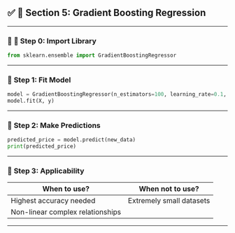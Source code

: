 ## ✅ **🔷 Section 5: Gradient Boosting Regression**

---

### 📝 **🔹 Step 0: Import Library**

```python
from sklearn.ensemble import GradientBoostingRegressor
```

---

### 🔹 **Step 1: Fit Model**

```python
model = GradientBoostingRegressor(n_estimators=100, learning_rate=0.1, random_state=0)
model.fit(X, y)
```

---

### 🔹 **Step 2: Make Predictions**

```python
predicted_price = model.predict(new_data)
print(predicted_price)
```

---

### 🔹 **Step 3: Applicability**

| **When to use?**                 | **When not to use?**     |
| -------------------------------- | ------------------------ |
| Highest accuracy needed          | Extremely small datasets |
| Non-linear complex relationships |                          |

---

